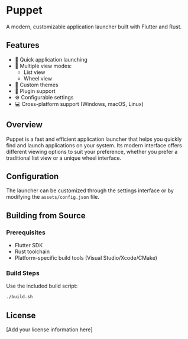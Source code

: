# Puppet

A modern, customizable application launcher built with Flutter and Rust.

## Features

- 🚀 Quick application launching
- 👀 Multiple view modes:
  - List view
  - Wheel view
- 🎨 Custom themes
- 🔌 Plugin support
- ⚙️ Configurable settings
- 💻 Cross-platform support (Windows, macOS, Linux)

## Overview

Puppet is a fast and efficient application launcher that helps you quickly find and launch applications on your system. Its modern interface offers different viewing options to suit your preference, whether you prefer a traditional list view or a unique wheel interface.

## Configuration

The launcher can be customized through the settings interface or by modifying the `assets/config.json` file.

## Building from Source

### Prerequisites

- Flutter SDK
- Rust toolchain
- Platform-specific build tools (Visual Studio/Xcode/CMake)

### Build Steps

Use the included build script:

```bash
./build.sh
```

## License

[Add your license information here]
